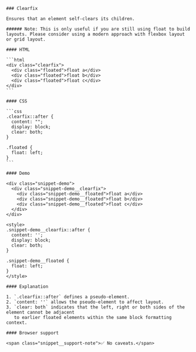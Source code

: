     ### Clearfix

    Ensures that an element self-clears its children.

    ###### Note: This is only useful if you are still using float to build layouts. Please consider using a modern approach with flexbox layout or grid layout.

    #### HTML

    ```html
    <div class="clearfix">
      <div class="floated">float a</div>
      <div class="floated">float b</div>
      <div class="floated">float c</div>
    </div>
    ```

    #### CSS

    ```css
    .clearfix::after {
      content: "";
      display: block;
      clear: both;
    }

    .floated {
      float: left;
    }
    ```

    #### Demo

    <div class="snippet-demo">
      <div class="snippet-demo__clearfix">
        <div class="snippet-demo__floated">float a</div>
        <div class="snippet-demo__floated">float b</div>
        <div class="snippet-demo__floated">float c</div>
      </div>
    </div>

    <style>
    .snippet-demo__clearfix::after {
      content: '';
      display: block;
      clear: both;
    }

    .snippet-demo__floated {
      float: left;
    }
    </style>

    #### Explanation

    1. `.clearfix::after` defines a pseudo-element.
    2. `content: ''` allows the pseudo-element to affect layout.
    3. `clear: both` indicates that the left, right or both sides of the element cannot be adjacent
       to earlier floated elements within the same block formatting context.

    #### Browser support

    <span class="snippet__support-note">✅ No caveats.</span>




